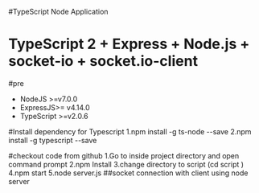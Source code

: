 #TypeScript Node Application
# TypeScript 2 + Express + Node.js + socket-io + socket.io-client
#pre
* NodeJS >=v7.0.0
* ExpressJS>= v4.14.0
* TypeScript >=v2.0.6

#Install dependency for Typescript
1.npm install -g ts-node --save
2.npm install -g typescript --save

#checkout code from github
1.Go to inside project directory and open command prompt
2.npm Install
3.change directory to script (cd script )
4.npm start
5.node server.js   ##socket connection with client using node server
